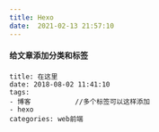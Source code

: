 ```yaml
---
title: Hexo
date:  2021-02-13 21:57:10
---
```


#### 给文章添加分类和标签

```
title: 在这里
date: 2018-08-02 11:41:10
tags:
- 博客           //多个标签可以这样添加
- hexo
categories: web前端
```

